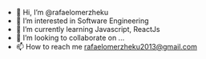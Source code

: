 - 👋 Hi, I’m @rafaelomerzheku
- 👀 I’m interested in Software Engineering
- 🌱 I’m currently learning Javascript, ReactJs
- 💞️ I’m looking to collaborate on ...
- 📫 How to reach me rafaelomerzheku2013@gmail.com

<!---
rafaelomerzheku/rafaelomerzheku is a ✨ special ✨ repository because its `README.md` (this file) appears on your GitHub profile.
You can click the Preview link to take a look at your changes.
--->
